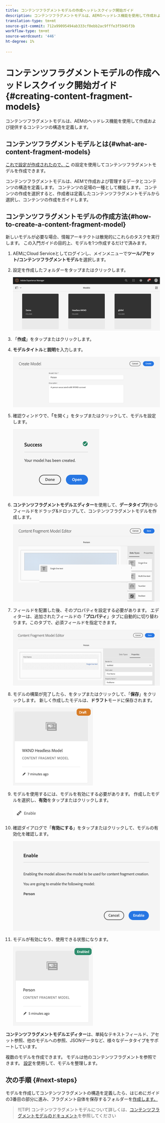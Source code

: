 ```yaml
---
title: コンテンツフラグメントモデルの作成ヘッドレスクイック開始ガイド
description: コンテンツフラグメントモデルは、AEMのヘッドレス機能を使用して作成および提供するコンテンツの構造を定義します。
translation-type: tm+mt
source-git-commit: 712a99095494ab333cf0ebb2ac9fffe3f5945f3b
workflow-type: tm+mt
source-wordcount: '446'
ht-degree: 1%

---
```



# コンテンツフラグメントモデルの作成ヘッドレスクイック開始ガイド{#creating-content-fragment-models}

コンテンツフラグメントモデルは、AEMのヘッドレス機能を使用して作成および提供するコンテンツの構造を定義します。

## コンテンツフラグメントモデルとは{#what-are-content-fragment-models}

[これで設定が作成されたので、こ](create-configuration.md) の設定を使用してコンテンツフラグメントモデルを作成できます。

コンテンツフラグメントモデルは、AEMで作成および管理するデータとコンテンツの構造を定義します。 コンテンツの足場の一種として機能します。 コンテンツの作成を選択すると、作成者は定義したコンテンツフラグメントモデルから選択し、コンテンツの作成をガイドします。

## コンテンツフラグメントモデルの作成方法{#how-to-create-a-content-fragment-model}

新しいモデルが必要な場合、情報アーキテクトは散発的にこれらのタスクを実行します。 この入門ガイドの目的上、モデルを1つ作成するだけで済みます。

1. AEMにCloud Serviceとしてログインし、メインメニューで&#x200B;**ツール/アセット/コンテンツフラグメントモデル**&#x200B;を選択します。
1. 設定を作成したフォルダーをタップまたはクリックします。

   ![modelsフォルダー](../assets/models-folder.png)
1. 「**作成**」をタップまたはクリックします。
1. **モデルタイトル**&#x200B;と&#x200B;**説明**&#x200B;を入力します。

   ![モデルの作成](../assets/models-create.png)
1. 確認ウィンドウで、**「**&#x200B;を開く」をタップまたはクリックして、モデルを設定します。

   ![確認ウィンドウ](../assets/models-confirmation.png)
1. **コンテンツフラグメントモデルエディター**&#x200B;を使用して、**データタイプ**&#x200B;列からフィールドをドラッグ&amp;ドロップして、コンテンツフラグメントモデルを作成します。

   ![フィールドのドラッグ&amp;ドロップ](../assets/models-drag-and-drop.png)

1. フィールドを配置した後、そのプロパティを設定する必要があります。 エディターは、追加されたフィールドの「**プロパティ**」タブに自動的に切り替わります。このタブで、必須フィールドを指定できます。

   ![プロパティの設定](../assets/models-configure-properties.png)
1. モデルの構築が完了したら、をタップまたはクリックして、「**保存**」をクリックします。 新しく作成したモデルは、**ドラフト**&#x200B;モードに保存されます。

   ![ドラフトモードのモデル](../assets/models-draft.png)
1. モデルを使用するには、モデルを有効にする必要があります。 作成したモデルを選択し、**有効**&#x200B;をタップまたはクリックします。

   ![モデルの有効化](../assets/models-enable.png)
1. 確認ダイアログで「**有効にする**」をタップまたはクリックして、モデルの有効化を確認します。

   ![確認ダイアログの有効化](../assets/models-enabling.png)
1. モデルが有効になり、使用できる状態になります。

   ![モデルが有効](../assets/models-enabled.png)

**コンテンツフラグメントモデルエディター**&#x200B;は、単純なテキストフィールド、アセット参照、他のモデルへの参照、JSONデータなど、様々なデータタイプをサポートしています。

複数のモデルを作成できます。 モデルは他のコンテンツフラグメントを参照できます。 [設定](create-configuration.md)を使用して、モデルを整理します。

## 次の手順 {#next-steps}

モデルを作成してコンテンツフラグメントの構造を定義したら、はじめにガイドの3番目の部分に進み、フラグメント自体を保存するフォルダーを[作成します。](create-assets-folder.md)

>!![TIP]
コンテンツフラグメントモデルについて詳しくは、[コンテンツフラグメントモデルのドキュメント](/help/assets/content-fragments/content-fragments-models.md)を参照してください

